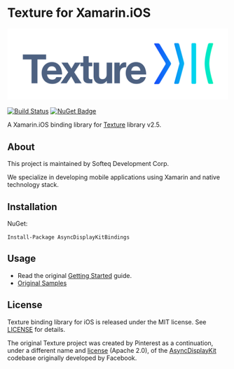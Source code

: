 # Texture for Xamarin.iOS

![Texture](https://github.com/texturegroup/texture/raw/master/docs/static/images/logo.png)

[![Build Status](https://dev.azure.com/VladimirSverzhinsky/Texture-xamarin-ios/_apis/build/status/Check%20Master%20Branch)](https://dev.azure.com/VladimirSverzhinsky/Texture-xamarin-ios/_build/latest?definitionId=7) [![NuGet Badge](https://buildstats.info/nuget/AsyncDisplayKitBindings)](https://www.nuget.org/packages/AsyncDisplayKitBindings/)

A Xamarin.iOS binding library for [Texture](https://github.com/TextureGroup/Texture) library v2.5.

## About

This project is maintained by Softeq Development Corp.

We specialize in developing mobile applications using Xamarin and native technology stack.

## Installation

NuGet:
```
Install-Package AsyncDisplayKitBindings
```

## Usage

- Read the original [Getting Started](http://texturegroup.org/docs/getting-started.html) guide.
- [Original Samples](https://github.com/TextureGroup/Texture/tree/master/examples)

## License

Texture binding library for iOS is released under the MIT license. See [LICENSE](LICENSE) for details.

The original Texture project was created by Pinterest as a continuation, under a different name and [license](https://github.com/texturegroup/texture/blob/master/LICENSE) (Apache 2.0), of the [AsyncDisplayKit](https://github.com/facebookarchive/AsyncDisplayKit) codebase originally developed by Facebook.
